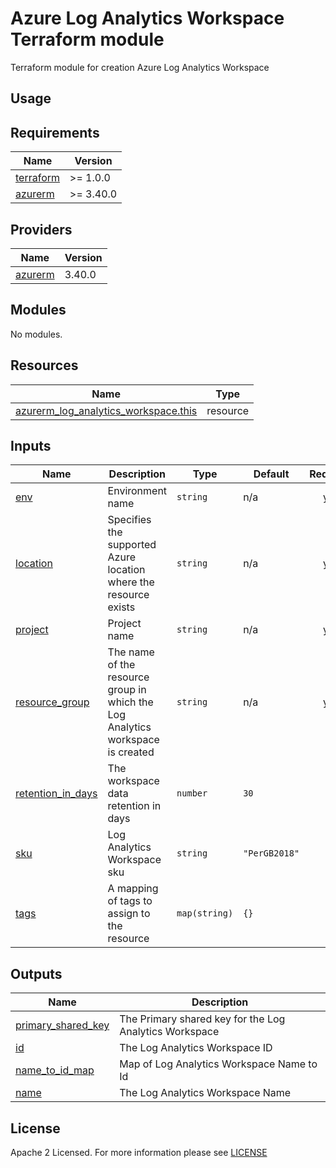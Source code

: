 # Azure Log Analytics Workspace Terraform module
Terraform module for creation Azure Log Analytics Workspace

## Usage

<!-- BEGIN_TF_DOCS -->
## Requirements

| Name | Version |
|------|---------|
| <a name="requirement_terraform"></a> [terraform](#requirement\_terraform) | >= 1.0.0 |
| <a name="requirement_azurerm"></a> [azurerm](#requirement\_azurerm) | >= 3.40.0 |

## Providers

| Name | Version |
|------|---------|
| <a name="provider_azurerm"></a> [azurerm](#provider\_azurerm) | 3.40.0 |

## Modules

No modules.

## Resources

| Name | Type |
|------|------|
| [azurerm_log_analytics_workspace.this](https://registry.terraform.io/providers/hashicorp/azurerm/latest/docs/resources/log_analytics_workspace) | resource |

## Inputs

| Name | Description | Type | Default | Required |
|------|-------------|------|---------|:--------:|
| <a name="input_env"></a> [env](#input\_env) | Environment name | `string` | n/a | yes |
| <a name="input_location"></a> [location](#input\_location) | Specifies the supported Azure location where the resource exists | `string` | n/a | yes |
| <a name="input_project"></a> [project](#input\_project) | Project name | `string` | n/a | yes |
| <a name="input_resource_group"></a> [resource\_group](#input\_resource\_group) | The name of the resource group in which the Log Analytics workspace is created | `string` | n/a | yes |
| <a name="input_retention_in_days"></a> [retention\_in\_days](#input\_retention\_in\_days) |  The workspace data retention in days | `number` | `30` | no |
| <a name="input_sku"></a> [sku](#input\_sku) | Log Analytics Workspace sku| `string` | `"PerGB2018"` | no |
| <a name="input_tags"></a> [tags](#input\_tags) | A mapping of tags to assign to the resource | `map(string)` | `{}` | no |

## Outputs

| Name                                                                                                                                         | Description                                            |
|----------------------------------------------------------------------------------------------------------------------------------------------|--------------------------------------------------------|
| <a name="output_primary_shared_key"></a> [primary\_shared\_key](#output\_primary\_shared\_key) | The Primary shared key for the Log Analytics Workspace |
| <a name="output_id"></a> [id](#output\_id) | The Log Analytics Workspace ID |
| <a name="output_name_to_id_map"></a> [name\_to\_id\_map](#output\_name\_to\_id\_map) | Map of Log Analytics Workspace Name to Id |
| <a name="output_name"></a> [name](#output\_name) | The Log Analytics Workspace Name |
<!-- END_TF_DOCS -->

## License

Apache 2 Licensed. For more information please see [LICENSE](https://github.com/data-platform-hq/terraform-azurerm-log-analytics-ws/tree/main/LICENSE)
